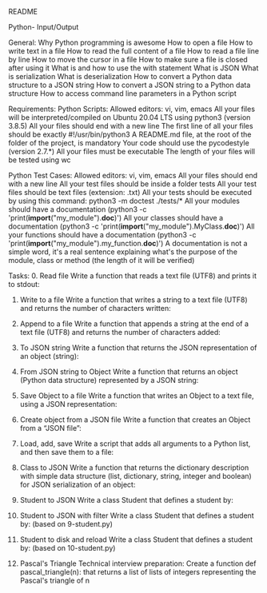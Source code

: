 README

Python- Input/Output

General:
Why Python programming is awesome
How to open a file
How to write text in a file
How to read the full content of a file
How to read a file line by line
How to move the cursor in a file
How to make sure a file is closed after using it
What is and how to use the with statement
What is JSON
What is serialization
What is deserialization
How to convert a Python data structure to a JSON string
How to convert a JSON string to a Python data structure
How to access command line parameters in a Python script

Requirements:
Python Scripts:
Allowed editors: vi, vim, emacs
All your files will be interpreted/compiled on Ubuntu 20.04 LTS using python3 (version 3.8.5)
All your files should end with a new line
The first line of all your files should be exactly #!/usr/bin/python3
A README.md file, at the root of the folder of the project, is mandatory
Your code should use the pycodestyle (version 2.7.\*)
All your files must be executable
The length of your files will be tested using wc

Python Test Cases:
Allowed editors: vi, vim, emacs
All your files should end with a new line
All your test files should be inside a folder tests
All your test files should be text files (extension: .txt)
All your tests should be executed by using this command: python3 -m doctest ./tests/\*
All your modules should have a documentation (python3 -c 'print(**import**("my_module").**doc**)')
All your classes should have a documentation (python3 -c 'print(**import**("my_module").MyClass.**doc**)')
All your functions should have a documentation (python3 -c 'print(**import**("my_module").my_function.**doc**)')
A documentation is not a simple word, it's a real sentence explaining what's the purpose of the module, class or method (the length of it will be verified)

Tasks: 0. Read file
Write a function that reads a text file (UTF8) and prints it to stdout:

1. Write to a file
   Write a function that writes a string to a text file (UTF8) and returns the number of characters written:

2. Append to a file
   Write a function that appends a string at the end of a text file (UTF8) and returns the number of characters added:

3. To JSON string
   Write a function that returns the JSON representation of an object (string):

4. From JSON string to Object
   Write a function that returns an object (Python data structure) represented by a JSON string:

5. Save Object to a file
   Write a function that writes an Object to a text file, using a JSON representation:

6. Create object from a JSON file
   Write a function that creates an Object from a “JSON file”:

7. Load, add, save
   Write a script that adds all arguments to a Python list, and then save them to a file:

8. Class to JSON
   Write a function that returns the dictionary description with simple data structure (list, dictionary, string, integer and boolean) for JSON serialization of an object:

9. Student to JSON
   Write a class Student that defines a student by:

10. Student to JSON with filter
    Write a class Student that defines a student by: (based on 9-student.py)

11. Student to disk and reload
    Write a class Student that defines a student by: (based on 10-student.py)

12. Pascal's Triangle
    Technical interview preparation:
    Create a function def pascal_triangle(n): that returns a list of lists of integers representing the Pascal's triangle of n
